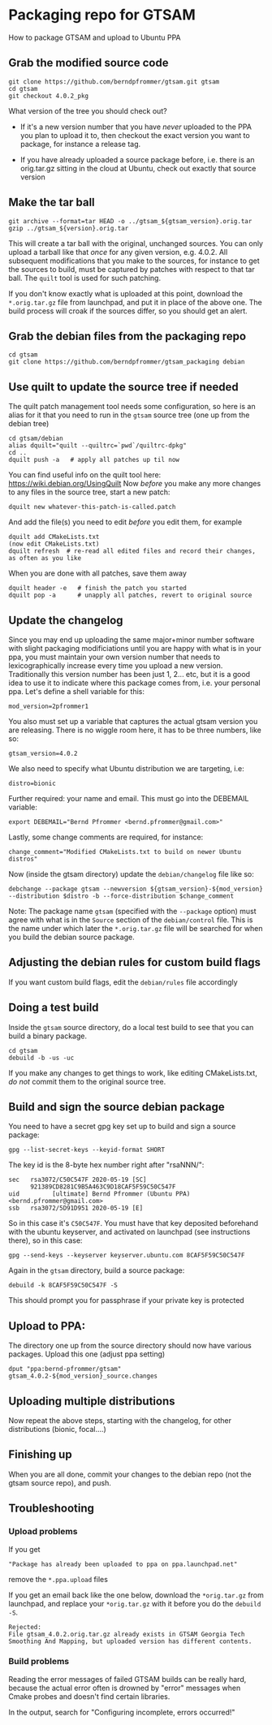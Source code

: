 # Packaging repo for GTSAM

How to package GTSAM and upload to Ubuntu PPA


## Grab the modified source code

    git clone https://github.com/berndpfrommer/gtsam.git gtsam
	cd gtsam
    git checkout 4.0.2_pkg

What version of the tree you should check out?

  - If it's a new version number that you have *never* uploaded to the PPA you plan to upload it to, then checkout the exact version you want to package, for instance a release tag.

  - If you have already uploaded a source package before, i.e. there is an orig.tar.gz sitting in the cloud at Ubuntu, check out exactly that source version

## Make the tar ball

    git archive --format=tar HEAD -o ../gtsam_${gtsam_version}.orig.tar
	gzip ../gtsam_${version}.orig.tar

This will create a tar ball with the original, unchanged sources. You can only upload a tarball like that *once* for any given version, e.g. 4.0.2. All subsequent modifications that you make to the sources, for instance to get the sources to build, must be captured by patches with respect to that tar ball. The ``quilt`` tool is used for such patching. 

If you don't know exactly what is uploaded at this point, download the ``*.orig.tar.gz`` file from launchpad, and put it in place of the above one. The build process will croak if the sources differ, so you should get an alert.


## Grab the debian files from the packaging repo

    cd gtsam
	git clone https://github.com/berndpfrommer/gtsam_packaging debian

## Use quilt to update the source tree if needed

The quilt patch management tool needs some configuration, so here is an alias for it that you need to run in the ``gtsam`` source tree (one up from the debian tree)

    cd gtsam/debian
    alias dquilt="quilt --quiltrc=`pwd`/quiltrc-dpkg"
    cd ..
	dquilt push -a   # apply all patches up til now

You can find useful info on the quilt tool here: https://wiki.debian.org/UsingQuilt
Now *before* you make any more changes to any files in the source tree, start a new patch:

    dquilt new whatever-this-patch-is-called.patch

And add the file(s) you need to edit *before* you edit them, for example

    dquilt add CMakeLists.txt
	(now edit CMakeLists.txt)
	dquilt refresh  # re-read all edited files and record their changes, as often as you like

When you are done with all patches, save them away

    dquilt header -e   # finish the patch you started
    dquilt pop -a      # unapply all patches, revert to original source

## Update the changelog

Since you may end up uploading the same major+minor number software with slight packaging modificiations until you are happy with what is in your ppa, you must maintain your own version number that needs to lexicographically increase every time you upload a new version. Traditionally this version number has been just 1, 2... etc, but it is a good idea to use it to indicate where this package comes from, i.e. your personal ppa. Let's define a shell variable for this:

    mod_version=2pfrommer1

You also must set up a variable that captures the actual gtsam version you are releasing. There is no wiggle room here, it has to be three numbers, like so:

    gtsam_version=4.0.2

We also need to specify what Ubuntu distribution we are targeting, i.e:

    distro=bionic

Further required: your name and email. This must go into the DEBEMAIL variable:

    export DEBEMAIL="Bernd Pfrommer <bernd.pfrommer@gmail.com>"

Lastly, some change comments are required, for instance:

    change_comment="Modified CMakeLists.txt to build on newer Ubuntu distros"

Now (inside the gtsam directory) update the ``debian/changelog`` file like so:

    debchange --package gtsam --newversion ${gtsam_version}-${mod_version} --distribution $distro -b --force-distribution $change_comment

Note: The package name ``gtsam`` (specified with the ``--package`` option) must agree with what is in the ``Source`` section of the ``debian/control`` file. This is the name under which later the ``*.orig.tar.gz`` file will be searched for when you build the debian source package.

## Adjusting the debian rules for custom build flags

If you want custom build flags, edit the ``debian/rules`` file accordingly

## Doing a test build

Inside the ``gtsam`` source directory, do a local test build to see that you can build a binary package.

    cd gtsam
    debuild -b -us -uc

If you make any changes to get things to work, like editing CMakeLists.txt, *do not* commit them to the original source tree. 

## Build and sign the source debian package

You need to have a secret gpg key set up to build and sign a source package:

    gpg --list-secret-keys --keyid-format SHORT

The key id is the 8-byte hex number right after "rsaNNN/":

    sec   rsa3072/C50C547F 2020-05-19 [SC]
          921389CD8281C9B5A463C9D18CAF5F59C50C547F
    uid         [ultimate] Bernd Pfrommer (Ubuntu PPA) <bernd.pfrommer@gmail.com>
    ssb   rsa3072/5D91D951 2020-05-19 [E]

So in this case it's ``C50C547F``. You must have that key deposited beforehand with the ubuntu keyserver, and activated on launchpad (see instructions there), so in this case:

    gpg --send-keys --keyserver keyserver.ubuntu.com 8CAF5F59C50C547F

Again in the ``gtsam`` directory, build a source package:

    debuild -k 8CAF5F59C50C547F -S

This should prompt you for passphrase if your private key is protected

## Upload to PPA:

The directory one up from the source directory should now have various packages. Upload this one (adjust ppa setting)

    dput "ppa:bernd-pfrommer/gtsam" gtsam_4.0.2-${mod_version}_source.changes

## Uploading multiple distributions

Now repeat the above steps, starting with the changelog, for other distributions (bionic, focal....)


## Finishing up

When you are all done, commit your changes to the debian repo (not the gtsam source repo), and push.


## Troubleshooting

### Upload problems

If you get

    "Package has already been uploaded to ppa on ppa.launchpad.net"

remove the ``*.ppa.upload`` files

If you get an email back like the one below, download the ``*orig.tar.gz`` from launchpad, and replace your ``*orig.tar.gz`` with it before you do the ``debuild -S``.

    Rejected:
    File gtsam_4.0.2.orig.tar.gz already exists in GTSAM Georgia Tech Smoothing And Mapping, but uploaded version has different contents.


### Build problems

Reading the error messages of failed GTSAM builds can be really hard, because the actual error often is drowned by "error" messages when Cmake probes and doesn't find certain libraries.

In the output, search for "Configuring incomplete, errors occurred!"
